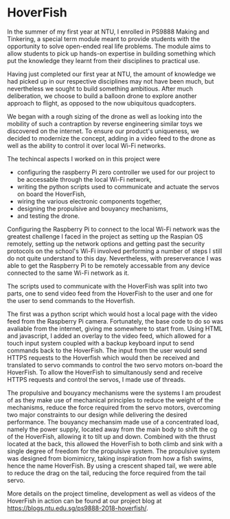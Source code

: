 # HoverFish

In the summer of my first year at NTU, I enrolled in PS9888 Making and Tinkering, a special term module meant to provide students with the opportunity to solve open-ended real life problems. The module aims to allow students to pick up hands-on expertise in building something which put the knowledge they learnt from their disciplines to practical use.

Having just completed our first year at NTU, the amount of knowledge we had picked up in our respective disciplines may not have been much, but nevertheless we sought to build something ambitious. After much deliberation, we choose to build a balloon drone to explore another approach to flight, as opposed to the now ubiquitous quadcopters.

We began with a rough sizing of the drone as well as looking into the mobility of such a contraption by reverse engineering similar toys we discovered on the internet. To ensure our product's uniqueness, we decided to modernize the concept, adding in a video feed to the drone as well as the ability to control it over local Wi-Fi networks.

The techincal aspects I worked on in this project were 
* configuring the raspberry Pi zero controller we used for our project to be accessable through the local Wi-Fi network, 
* writing the python scripts used to communicate and actuate the servos on board the HoverFish,
* wiring the various electronic components together,
* designing the propulsive and bouyancy mechanisms,
* and testing the drone.

Configuring the Raspberry Pi to connect to the local Wi-Fi network was the greatest challenge I faced in the project as setting up the Raspian OS remotely, setting up the network options and getting past the security protocols on the school's Wi-Fi involved performing a number of steps I still do not quite understand to this day. Nevertheless, with preserverance I was able to get the Raspberry Pi to be remotely accessable from any device connected to the same Wi-Fi network as it.

The scripts used to communicate with the HoverFish was split into two parts, one to send video feed from the HoverFish to the user and one for the user to send commands to the Hoverfish.

The first was a python script which would host a local page with the video feed from the Raspberry Pi camera. Fortunately, the base code to do so was avaliable from the internet, giving me somewhere to start from. Using HTML and javascript, I added an overlay to the video feed, which allowed for a touch input system coupled with a backup keyboard input to send commands back to the HoverFish. The input from the user would send HTTPS requests to the Hoverfish which would then be received and translated to servo commands to control the two servo motors on-board the HoverFish. To allow the HoverFish to simultanously send and receive HTTPS requests and control the servos, I made use of threads.

The propulsive and bouyancy mechanisms were the systems I am proudest of as they make use of mechanical principles to reduce the weight of the mechanisms, reduce the force required from the servo motors, overcoming two major constraints to our design while delivering the desired performance. The bouyancy mechansim made use of a concentrated load, namely the power supply, located away from the main body to shift the cg of the HoverFish, allowing it to tilt up and down. Combined with the thrust located at the back, this allowed the HoverFish to both climb and sink with a single degree of freedom for the propulsive system. The propulsive system was designed from biomimicry, taking inspiration from how a fish swims, hence the name HoverFish. By using a crescent shaped tail, we were able to reduce the drag on the tail, reducing the force required from the tail servo.

More details on the project timeline, development as well as videos of the HoverFish in action can be found at our project blog at https://blogs.ntu.edu.sg/ps9888-2018-hoverfish/.